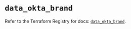 # `data_okta_brand`

Refer to the Terraform Registry for docs: [`data_okta_brand`](https://registry.terraform.io/providers/okta/okta/4.8.0/docs/data-sources/brand).
